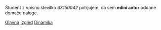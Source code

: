 Študent z vpisno številko _63150042_ potrjujem, da sem __edini avtor__ oddane domače naloge.

[Glavna](https://rawgit.com/zbabnik/stroboskop/master/stroboskop.html)
[Izgled](https://rawgit.com/zbabnik/stroboskop/izgled/stroboskop.html)
[Dinamika](https://rawgit.com/zbabnik/stroboskop/dinamika/stroboskop.html)